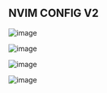 ## NVIM CONFIG V2

![image](https://github.com/user-attachments/assets/2bb7eb46-41df-4a57-a672-9437ed3aaefb)

![image](https://github.com/user-attachments/assets/cca6ab87-53dd-47a9-a70b-16ea60223860)

![image](https://github.com/user-attachments/assets/ae818775-69e9-40ec-8e66-89376f5b7b2b)

![image](https://github.com/user-attachments/assets/4f8cc078-867a-4711-b4ed-36702b7a10ea)
